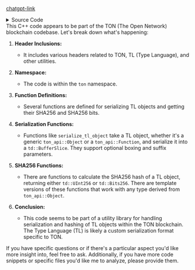 [chatgpt-link](https://chat.openai.com/c/e8a66b01-81ac-47d3-85eb-2f9b2446222a)
<details>
  <summary>
    Source Code
  </summary>

  ```cpp



#include "auto/tl/ton_api.h"

#include "tl/tl_object_parse.h"
#include "td/utils/tl_parsers.h"

#include "crypto/common/bitstring.h"

#include "common-utils.hpp"

namespace ton {
td::BufferSlice serialize_tl_object(const ton_api::Object *T, bool boxed);
td::BufferSlice serialize_tl_object(const ton_api::Function *T, bool boxed);
td::BufferSlice serialize_tl_object(const ton_api::Object *T, bool boxed, td::BufferSlice &&suffix);
td::BufferSlice serialize_tl_object(const ton_api::Function *T, bool boxed, td::BufferSlice &&suffix);
td::BufferSlice serialize_tl_object(const ton_api::Object *T, bool boxed, td::Slice suffix);
td::BufferSlice serialize_tl_object(const ton_api::Function *T, bool boxed, td::Slice suffix);

td::UInt256 get_tl_object_sha256(const ton_api::Object *T);

template <class Tp, std::enable_if_t<std::is_base_of<ton_api::Object, Tp>::value>>
td::UInt256 get_tl_object_sha256(const Tp &T) {
  return get_tl_object_sha256(static_cast<const ton_api::Object *>(&T));
}

td::Bits256 get_tl_object_sha_bits256(const ton_api::Object *T);

template <class Tp, std::enable_if_t<std::is_base_of<ton_api::Object, Tp>::value>>
td::Bits256 get_tl_object_sha_bits256(const Tp &T) {
  return get_tl_object_sha_bits256(static_cast<const ton_api::Object *>(&T));
}
}  // namespace ton

```
</details>
This C++ code appears to be part of the TON (The Open Network) blockchain codebase. Let's break down what's happening:

1. **Header Inclusions:**
   - It includes various headers related to TON, TL (Type Language), and other utilities.

2. **Namespace:**
   - The code is within the `ton` namespace.

3. **Function Definitions:**
   - Several functions are defined for serializing TL objects and getting their SHA256 and SHA256 bits.

4. **Serialization Functions:**
   - Functions like `serialize_tl_object` take a TL object, whether it's a generic `ton_api::Object` or a `ton_api::Function`, and serialize it into a `td::BufferSlice`. They support optional boxing and suffix parameters.

5. **SHA256 Functions:**
   - There are functions to calculate the SHA256 hash of a TL object, returning either `td::UInt256` or `td::Bits256`. There are template versions of these functions that work with any type derived from `ton_api::Object`.

6. **Conclusion:**
   - This code seems to be part of a utility library for handling serialization and hashing of TL objects within the TON blockchain. The Type Language (TL) is likely a custom serialization format specific to TON.

If you have specific questions or if there's a particular aspect you'd like more insight into, feel free to ask. Additionally, if you have more code snippets or specific files you'd like me to analyze, please provide them.


